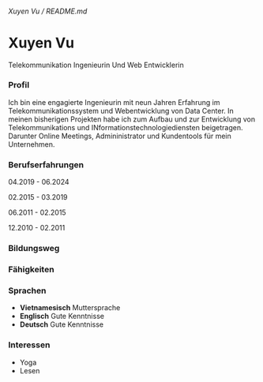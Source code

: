 ###### Xuyen Vu / README.md
# Xuyen Vu
Telekommunikation Ingenieurin Und Web Entwicklerin

### Profil
Ich bin eine engagierte Ingenieurin mit neun Jahren Erfahrung im Telekommunikationssystem und Webentwicklung von Data Center. In meinen bisherigen Projekten habe ich zum Aufbau und zur Entwicklung von Telekommunikations und INformationstechnologiediensten beigetragen. Darunter Online Meetings, Admininistrator und Kundentools für mein Unternehmen.

### Berufserfahrungen
04.2019 - 06.2024

02.2015 - 03.2019

06.2011 - 02.2015

12.2010 - 02.2011

### Bildungsweg

### Fähigkeiten

### Sprachen
- **Vietnamesisch**       Muttersprache
- **Englisch**            Gute Kenntnisse
- **Deutsch**             Gute Kenntnisse

### Interessen
- Yoga
- Lesen
